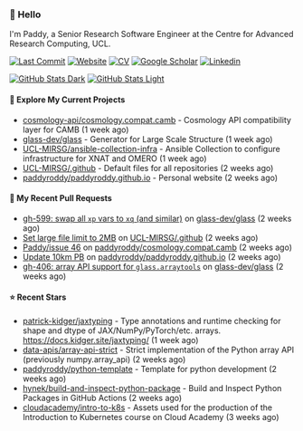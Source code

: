 ### 👋 Hello

I'm Paddy, a Senior Research Software Engineer at the Centre for Advanced
Research Computing, UCL.

[![Last Commit](https://img.shields.io/github/last-commit/paddyroddy/paddyroddy/main?label=updated)](https://github.com/paddyroddy)
[![Website](https://img.shields.io/badge/GitHub%20Pages-222?logo=githubpages&logoColor=fff&style=for-the-badge&style=flat)](https://paddyroddy.github.io)
[![CV](https://img.shields.io/badge/CV-PDF-pink.svg)](https://paddyroddy.github.io/cv)
[![Google Scholar](https://img.shields.io/badge/Google%20Scholar-4285F4?logo=googlescholar&logoColor=fff&style=for-the-badge&style=flat)](https://scholar.google.com/citations?user=OFigHUwAAAAJ)
[![Linkedin](https://img.shields.io/badge/LinkedIn-0A66C2?logo=linkedin&logoColor=fff&style=for-the-badge&style=flat)](https://www.linkedin.com/in/patrickjamesroddy)

[![GitHub Stats Dark](https://github-readme-stats-paddyroddy.vercel.app/api?username=paddyroddy&disable_animations=true&hide_border=true&hide_title=true&include_all_commits=true&rank_icon=github&show=prs_merged,reviews&show_icons=true&theme=tokyonight)](https://github.com/paddyroddy/paddyroddy#gh-dark-mode-only)
[![GitHub Stats Light](https://github-readme-stats-paddyroddy.vercel.app/api?username=paddyroddy&disable_animations=true&hide_border=true&hide_title=true&include_all_commits=true&rank_icon=github&show=prs_merged,reviews&show_icons=true&theme=default)](https://github.com/paddyroddy/paddyroddy#gh-light-mode-only)

#### 👷 Explore My Current Projects

- [cosmology-api/cosmology.compat.camb](https://github.com/cosmology-api/cosmology.compat.camb) - Cosmology API compatibility layer for CAMB
  (1 week ago)
- [glass-dev/glass](https://github.com/glass-dev/glass) - Generator for Large Scale Structure
  (1 week ago)
- [UCL-MIRSG/ansible-collection-infra](https://github.com/UCL-MIRSG/ansible-collection-infra) - Ansible Collection to configure infrastructure for XNAT and OMERO
  (1 week ago)
- [UCL-MIRSG/.github](https://github.com/UCL-MIRSG/.github) - Default files for all repositories
  (2 weeks ago)
- [paddyroddy/paddyroddy.github.io](https://github.com/paddyroddy/paddyroddy.github.io) - Personal website
  (2 weeks ago)

#### 🔨 My Recent Pull Requests

- [gh-599: swap all `xp` vars to `xq` (and similar)](https://github.com/glass-dev/glass/pull/600) on [glass-dev/glass](https://github.com/glass-dev/glass)
  (2 weeks ago)
- [Set large file limit to 2MB](https://github.com/UCL-MIRSG/.github/pull/174) on [UCL-MIRSG/.github](https://github.com/UCL-MIRSG/.github)
  (2 weeks ago)
- [Paddy/issue 46](https://github.com/paddyroddy/cosmology.compat.camb/pull/1) on [paddyroddy/cosmology.compat.camb](https://github.com/paddyroddy/cosmology.compat.camb)
  (2 weeks ago)
- [Update 10km PB](https://github.com/paddyroddy/paddyroddy.github.io/pull/123) on [paddyroddy/paddyroddy.github.io](https://github.com/paddyroddy/paddyroddy.github.io)
  (2 weeks ago)
- [gh-406: array API support for `glass.arraytools`](https://github.com/glass-dev/glass/pull/597) on [glass-dev/glass](https://github.com/glass-dev/glass)
  (2 weeks ago)

#### ⭐ Recent Stars

- [patrick-kidger/jaxtyping](https://github.com/patrick-kidger/jaxtyping) - Type annotations and runtime checking for shape and dtype of JAX/NumPy/PyTorch/etc. arrays. https://docs.kidger.site/jaxtyping/
  (1 week ago)
- [data-apis/array-api-strict](https://github.com/data-apis/array-api-strict) - Strict implementation of the Python array API (previously numpy.array_api)
  (2 weeks ago)
- [paddyroddy/python-template](https://github.com/paddyroddy/python-template) - Template for python development
  (2 weeks ago)
- [hynek/build-and-inspect-python-package](https://github.com/hynek/build-and-inspect-python-package) - Build and Inspect Python Packages in GitHub Actions
  (2 weeks ago)
- [cloudacademy/intro-to-k8s](https://github.com/cloudacademy/intro-to-k8s) - Assets used for the production of the Introduction to Kubernetes course on Cloud Academy
  (3 weeks ago)
